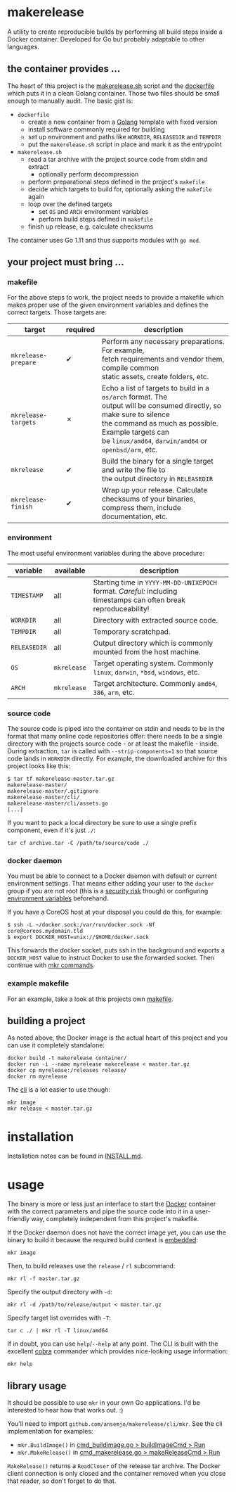 # makerelease

A utility to create reproducible builds by performing all build steps inside a Docker container.
Developed for Go but probably adaptable to other languages.

## the container provides ...

The heart of this project is the [makerelease.sh](/container/makerelease.sh) script and the
[dockerfile](/container/dockerfile) which puts it in a clean Golang container. Those two files
should be small enough to manually audit. The basic gist is:

[golang]: https://hub.docker.com/_/golang/

- `dockerfile`
  - create a new container from a [Golang] template with fixed version
  - install software commonly required for building
  - set up environment and paths like `WORKDIR`, `RELEASEDIR` and `TEMPDIR`
  - put the `makerelease.sh` script in place and mark it as the entrypoint
- `makerelease.sh`
  - read a tar archive with the project source code from stdin and extract
    - optionally perform decompression
  - perform preparational steps defined in the project's `makefile`
  - decide which targets to build for, optionally asking the `makefile` again
  - loop over the defined targets
    - set `OS` and `ARCH` environment variables
    - perform build steps defined in `makefile`
  - finish up release, e.g. calculate checksums

The container uses Go 1.11 and thus supports modules with `go mod`.

## your project must bring ...

### makefile

For the above steps to work, the project needs to provide a makefile which makes proper use of the
given environment variables and defines the correct targets. Those targets are:

| target              | required | description                                                                                                                                                                                                                                   |
| ------------------- | -------- | --------------------------------------------------------------------------------------------------------------------------------------------------------------------------------------------------------------------------------------------- |
| `mkrelease-prepare` | ✔        | Perform any necessary preparations. For example,<br> fetch requirements and vendor them, compile common<br> static assets, create folders, etc.                                                                                               |
| `mkrelease-targets` | ✗        | Echo a list of targets to build in a `os/arch` format. The<br> output will be consumed directly, so make sure to silence<br> the command as much as possible. Example targets can<br> be `linux/amd64`, `darwin/amd64` or `openbsd/arm`, etc. |
| `mkrelease`         | ✔        | Build the binary for a single target and write the file to<br> the output directory in `RELEASEDIR`                                                                                                                                           |
| `mkrelease-finish`  | ✔        | Wrap up your release. Calculate checksums of your binaries,<br> compress them, include documentation, etc.                                                                                                                                    |

### environment

The most useful environment variables during the above procedure:

| variable     | available   | description                                                                                                           |
| ------------ | ----------- | --------------------------------------------------------------------------------------------------------------------- |
| `TIMESTAMP`  | all         | Starting time in `YYYY-MM-DD-UNIXEPOCH` format. _Careful:_ including<br> timestamps can often break reproduceability! |
| `WORKDIR`    | all         | Directory with extracted source code.                                                                                 |
| `TEMPDIR`    | all         | Temporary scratchpad.                                                                                                 |
| `RELEASEDIR` | all         | Output directory which is commonly mounted from the host machine.                                                     |
| `OS`         | `mkrelease` | Target operating system. Commonly `linux`, `darwin`, `*bsd`, `windows`, etc.                                          |
| `ARCH`       | `mkrelease` | Target architecture. Commonly `amd64`, `386`, `arm`, etc.                                                             |

### source code

The source code is piped into the container on stdin and needs to be in the format that many online
code repositories offer: there needs to be a single directory with the projects source code - or at
least the makefile - inside. During extraction, `tar` is called with `--strip-components=1` so that
source code lands in `WORKDIR` directly. For example, the downloaded archive for this project looks
like this:

    $ tar tf makerelease-master.tar.gz
    makerelease-master/
    makerelease-master/.gitignore
    makerelease-master/cli/
    makerelease-master/cli/assets.go
    [...]

If you want to pack a local directory be sure to use a single prefix component, even if it's just
`./`:

    tar cf archive.tar -C /path/to/source/code ./

### docker daemon

You must be able to connect to a Docker daemon with default or current environment settings. That
means either adding your user to the `docker` group if you are not root (this is a
[security risk](https://docs.docker.com/install/linux/linux-postinstall/#manage-docker-as-a-non-root-user)
though) or configuring
[environment variables](https://docs.docker.com/engine/reference/commandline/cli/#environment-variables)
beforehand.

If you have a CoreOS host at your disposal you could do this, for example:

```shell
$ ssh -L ~/docker.sock:/var/run/docker.sock -Nf core@coreos.mydomain.tld
$ export DOCKER_HOST=unix://$HOME/docker.sock
```

This forwards the docker socket, puts ssh in the background and exports a `DOCKER_HOST` value to
instruct Docker to use the forwarded socket. Then continue with [mkr commands](#usage).

### example makefile

For an example, take a look at this projects own [makefile](cli/makefile).

## building a project

As noted above, the Docker image is the actual heart of this project and you can use it completely
standalone:

    docker build -t makerelease container/
    docker run -i --name myrelease makerelease < master.tar.gz
    docker cp myrelease:/releases release/
    docker rm myrelease

The [cli](#usage) is a lot easier to use though:

    mkr image
    mkr release < master.tar.gz

# installation

Installation notes can be found in [INSTALL.md](INSTALL.md).

# usage

The binary is more or less just an interface to start the [Docker](https://github.com/docker/docker)
container with the correct parameters and pipe the source code into it in a user-friendly way,
completely independent from this project's makefile.

If the Docker daemon does not have the correct image yet, you can use the binary to build it because
the required build context is [embedded](https://github.com/gobuffalo/packr):

    mkr image

Then, to build releases use the `release` / `rl` subcommand:

    mkr rl -f master.tar.gz

Specify the output directory with `-d`:

    mkr rl -d /path/to/release/output < master.tar.gz

Specify target list overrides with `-T`:

    tar c ./ | mkr rl -T linux/amd64

If in doubt, you can use `help`/`--help` at any point. The CLI is built with the excellent
[cobra](https://github.com/spf13/cobra) commander which provides nice-looking usage information:

    mkr help

## library usage

It should be possible to use `mkr` in your own Go applications. I'd be interested to hear how that
works out. :)

You'll need to import `github.com/ansemjo/makerelease/cli/mkr`. See the cli implementation for
examples:

- `mkr.BuildImage()` in [cmd_buildimage.go > buildImageCmd > Run](cli/cmd_buildimage.go#L34)
- `mkr.MakeRelease()` in [cmd_makerelease.go > makeReleaseCmd > Run](cli/cmd_makerelease.go#L63)

`MakeRelease()` returns a `ReadCloser` of the release tar archive. The Docker client connection is
only closed and the container removed when you close that reader, so don't forget to do that.
